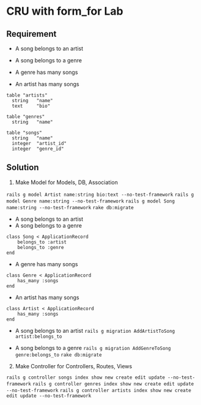 # CRU with form_for Lab

## Requirement

* A song belongs to an artist

* A song belongs to a genre

* A genre has many songs

* An artist has many songs

```db
table "artists"
  string   "name"
  text     "bio"

table "genres"
  string   "name"

table "songs"
  string   "name"
  integer  "artist_id"
  integer  "genre_id"
```

## Solution

1. Make Model for Models, DB, Association

`rails g model Artist name:string bio:text --no-test-framework`
`rails g model Genre name:string --no-test-framework`
`rails g model Song name:string --no-test-framework`
`rake db:migrate`

* A song belongs to an artist
* A song belongs to a genre

```
class Song < ApplicationRecord
    belongs_to :artist
    belongs_to :genre
end
```

* A genre has many songs

```
class Genre < ApplicationRecord
    has_many :songs
end
```

* An artist has many songs

```
class Artist < ApplicationRecord
    has_many :songs
end
```

* A song belongs to an artist
`rails g migration AddArtistToSong artist:belongs_to`

* A song belongs to a genre
`rails g migration AddGenreToSong genre:belongs_to`
`rake db:migrate`

2. Make Controller for Controllers, Routes, Views

`rails g controller songs index show new create edit update --no-test-framework`
`rails g controller genres index show new create edit update --no-test-framework`
`rails g controller artists index show new create edit update --no-test-framework`

